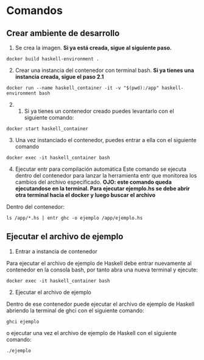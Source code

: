 
# Comandos

## Crear ambiente de desarrollo

1. Se crea la imagen. **Si ya está creada, sigue al siguiente paso.**
```
docker build haskell-environment .
```

2. Crear una instancia del contenedor con terminal bash. **Si ya tienes una instancia creada, sigue el paso 2.1**
```
docker run --name haskell_container -it -v "$(pwd):/app" haskell-environment bash
```

2. 1. Si ya tienes un contenedor creado puedes levantarlo con el siguiente comando:
```
docker start haskell_container
```

3. Una vez instanciado el contenedor, puedes entrar a ella con el siguiente comando
```
docker exec -it haskell_container bash
```

4. Ejecutar entr para compilación automática
Este comando se ejecuta dentro del contenedor para lanzar la herramienta entr que monitorea los cambios del archivo especificado. **OJO: este comando queda ejecutandose en la terminal. Para ejecutar ejemplo.hs se debe abrir otra terminal hacia el docker y luego buscar el archivo**

Dentro del contenedor:
```
ls /app/*.hs | entr ghc -o ejemplo /app/ejemplo.hs
```

## Ejecutar el archivo de ejemplo

1. Entrar a instancia de contenedor

Para ejecutar el archivo de ejemplo de Haskell debe entrar nuevamente al contenedor en la consola bash, por tanto abra una nueva terminal y ejecute:
```
docker exec -it haskell_container bash
```

2. Ejecutar el archivo de ejemplo

Dentro de ese contenedor puede ejecutar el archivo de ejemplo de Haskell abriendo la terminal de ghci con el siguiente comando:
```
ghci ejemplo
```

o ejecutar una vez el archivo de ejemplo de Haskell con el siguiente comando:
```
./ejemplo
```